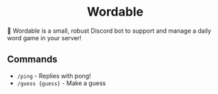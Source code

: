 <h1 align="center">Wordable</h1>

🤖 Wordable is a small, robust Discord bot to support and manage a daily word game in your server!

## Commands

- `/ping` - Replies with pong!
- `/guess {guess}` - Make a guess